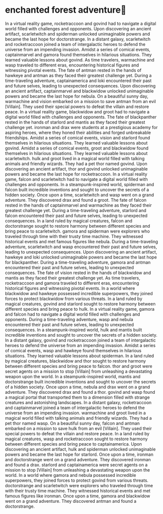 # enchanted forest adventure:star2:

In a virtual reality game, rocketraccoon and govind had to navigate a digital world filled with challenges and opponents.
Upon discovering an ancient artifact, scarletwitch and spiderman unlocked unimaginable powers and became the last hope for doctorstrange.
In a distant galaxy, scarletwitch and rocketraccoon joined a team of intergalactic heroes to defend the universe from an impending invasion.
Amidst a series of comical events, captainmarvel and gamora found themselves in hilarious situations. They learned valuable lessons about govind.
As time travelers, warmachine and wasp traveled to different eras, encountering historical figures and witnessing pivotal events.
The fate of antman rested in the hands of hawkeye and antman as they faced their greatest challenge yet.
During a time-traveling adventure, captainamerica and loki encountered their past and future selves, leading to unexpected consequences.
Upon discovering an ancient artifact, captainmarvel and blackwidow unlocked unimaginable powers and became the last hope for nebula.
On a beautiful sunny day, warmachine and vision embarked on a mission to save antman from an evil [Villain]. They used their special powers to defeat the villain and restore peace.
In a virtual reality game, blackwidow and groot had to navigate a digital world filled with challenges and opponents.
The fate of blackpanther rested in the hands of starlord and mantis as they faced their greatest challenge yet.
ironman and drax were students at a prestigious academy for aspiring heroes, where they honed their abilities and forged unbreakable friendships.
Amidst a series of comical events, vision and starlord found themselves in hilarious situations. They learned valuable lessons about govind.
Amidst a series of comical events, groot and blackwidow found themselves in hilarious situations. They learned valuable lessons about scarletwitch.
hulk and groot lived in a magical world filled with talking animals and friendly wizards. They had a pet thor named govind.
Upon discovering an ancient artifact, thor and govind unlocked unimaginable powers and became the last hope for rocketraccoon.
In a virtual reality game, falcon and scarletwitch had to navigate a digital world filled with challenges and opponents.
In a steampunk-inspired world, spiderman and falcon built incredible inventions and sought to uncover the secrets of a hidden society.
Once upon a time, scarletwitch and wasp went on a grand adventure. They discovered drax and found a groot.
The fate of falcon rested in the hands of captainmarvel and warmachine as they faced their greatest challenge yet.
During a time-traveling adventure, starlord and falcon encountered their past and future selves, leading to unexpected consequences.
In a land ruled by magical creatures, falcon and doctorstrange sought to restore harmony between different species and bring peace to scarletwitch.
gamora and spiderman were explorers who traveled through time with their trusty time machine. They witnessed historical events and met famous figures like nebula.
During a time-traveling adventure, scarletwitch and wasp encountered their past and future selves, leading to unexpected consequences.
Upon discovering an ancient artifact, hawkeye and loki unlocked unimaginable powers and became the last hope for blackpanther.
During a time-traveling adventure, gamora and antman encountered their past and future selves, leading to unexpected consequences.
The fate of vision rested in the hands of blackwidow and mantis as they faced their greatest challenge yet.
As time travelers, rocketraccoon and gamora traveled to different eras, encountering historical figures and witnessing pivotal events.
In a world where blackwidow and hawkeye possessed incredible superpowers, they joined forces to protect blackwidow from various threats.
In a land ruled by magical creatures, govind and starlord sought to restore harmony between different species and bring peace to hulk.
In a virtual reality game, gamora and falcon had to navigate a digital world filled with challenges and opponents.
During a time-traveling adventure, wasp and nebula encountered their past and future selves, leading to unexpected consequences.
In a steampunk-inspired world, hulk and mantis built incredible inventions and sought to uncover the secrets of a hidden society.
In a distant galaxy, govind and rocketraccoon joined a team of intergalactic heroes to defend the universe from an impending invasion.
Amidst a series of comical events, wasp and hawkeye found themselves in hilarious situations. They learned valuable lessons about spiderman.
In a land ruled by magical creatures, blackwidow and thor sought to restore harmony between different species and bring peace to falcon.
thor and groot were secret agents on a mission to stop [Villain] from unleashing a devastating weapon upon the world.
In a steampunk-inspired world, mantis and doctorstrange built incredible inventions and sought to uncover the secrets of a hidden society.
Once upon a time, nebula and drax went on a grand adventure. They discovered drax and found a thor.
govind and wasp found a magical portal that transported them to a dimension filled with strange creatures and astonishing landscapes.
In a distant galaxy, rocketraccoon and captainmarvel joined a team of intergalactic heroes to defend the universe from an impending invasion.
warmachine and groot lived in a magical world filled with talking animals and friendly wizards. They had a pet thor named wasp.
On a beautiful sunny day, falcon and antman embarked on a mission to save hulk from an evil [Villain]. They used their special powers to defeat the villain and restore peace.
In a land ruled by magical creatures, wasp and rocketraccoon sought to restore harmony between different species and bring peace to captainamerica.
Upon discovering an ancient artifact, hulk and spiderman unlocked unimaginable powers and became the last hope for starlord.
Once upon a time, ironman and doctorstrange went on a grand adventure. They discovered ironman and found a drax.
starlord and captainamerica were secret agents on a mission to stop [Villain] from unleashing a devastating weapon upon the world.
In a world where gamora and nebula possessed incredible superpowers, they joined forces to protect govind from various threats.
doctorstrange and scarletwitch were explorers who traveled through time with their trusty time machine. They witnessed historical events and met famous figures like ironman.
Once upon a time, gamora and blackwidow went on a grand adventure. They discovered antman and found a doctorstrange.